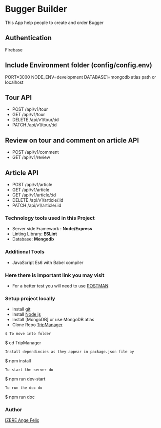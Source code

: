 # Bugger Builder
This App help people to create and order Bugger 

## Authentication
Firebase
## Include Environment folder (config/config.env)

PORT=3000
NODE_ENV=development
DATABASE1=mongodb atlas path or localhost
## Tour API
* POST /api/v1/tour
* GET /api/v1/tour
* DELETE /api/v1/tour/:id
* PATCH /api/v1/tour/:id

## Review on tour and comment on article API
* POST /api/v1/comment
* GET /api/v1/review

## Article API
* POST /api/v1/article
* GET /api/v1/article
* GET /api/v1/article/:id
* DELETE /api/v1/article/:id
* PATCH /api/v1/article/:id


### Technology tools used in this Project

* Server side Framework : **Node/Express**
* Linting Library: **ESLint**
* Database: **Mongodb**

### Additional Tools

* JavaScript Es6 with Babel compiler


### Here there is important link you may visit

* For a better test you will need to use [POSTMAN](https://www.getpostman.com/)

### Setup project locally

* Install [git](https://git-scm.com/downloads)
* Install [Node js](https://nodejs.org/en/)
* Install [MongoDB] or use MongoDB atlas
* Clone Repo [TripManager](https://github.com/Angelus123/TripManager)

```
$ To move into folder
```
$ cd TripManager
```
Install dependincies as they appear in package.json file by

```
$ npm install
```
To start the server do

```
$ npm run dev-start
```
To run the doc do

```

$ npm run doc

### Author
[IZERE Ange Felix](https://github.com/Angelus123)
